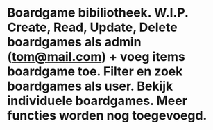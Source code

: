 # Boardgame bibiliotheek. W.I.P. Create, Read, Update, Delete boardgames als admin (tom@mail.com) + voeg items boardgame toe. Filter en zoek boardgames als user. Bekijk individuele boardgames. Meer functies worden nog toegevoegd.
